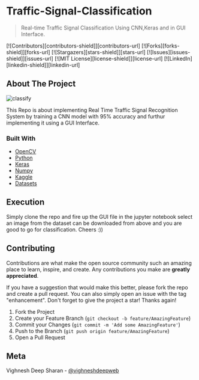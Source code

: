 # Traffic-Signal-Classification
> Real-time Traffic Signal Classification Using CNN,Keras and in GUI Interface.

[![Contributors][contributors-shield]][contributors-url]
[![Forks][forks-shield]][forks-url]
[![Stargazers][stars-shield]][stars-url]
[![Issues][issues-shield]][issues-url]
[![MIT License][license-shield]][license-url]
[![LinkedIn][linkedin-shield]][linkedin-url]

<!-- ABOUT THE PROJECT -->
## About The Project
![classify](https://user-images.githubusercontent.com/52296623/150990686-97c8f10c-50d6-45bb-968d-c3cfc475c62a.png)

This Repo is about implementing Real Time Traffic Signal Recognition System by training a CNN model with 95% accuracy and furthur implementing it using a GUI Interface.

### Built With

* [OpenCV](https://opencv.org/)
* [Python](https://www.python.org/)
* [Keras](https://keras.io/)
* [Numpy](https://numpy.org/)
* [Kaggle](https://www.kaggle.com/)
* [Datasets](https://www.kaggle.com/meowmeowmeowmeowmeow/gtsrb-german-traffic-sign)

## Execution
Simply clone the repo and fire up the GUI file in the jupyter notebook select an image from the dataset can be downloaded from above and you are good to go for classification. Cheers :))
<!-- CONTRIBUTING -->
## Contributing

Contributions are what make the open source community such an amazing place to learn, inspire, and create. Any contributions you make are **greatly appreciated**.

If you have a suggestion that would make this better, please fork the repo and create a pull request. You can also simply open an issue with the tag "enhancement".
Don't forget to give the project a star! Thanks again!

1. Fork the Project
2. Create your Feature Branch (`git checkout -b feature/AmazingFeature`)
3. Commit your Changes (`git commit -m 'Add some AmazingFeature'`)
4. Push to the Branch (`git push origin feature/AmazingFeature`)
5. Open a Pull Request

## Meta
Vighnesh Deep Sharan - [@vighneshdeepweb](https://www.linkedin.com/in/vighnesh-deep-202001/)



